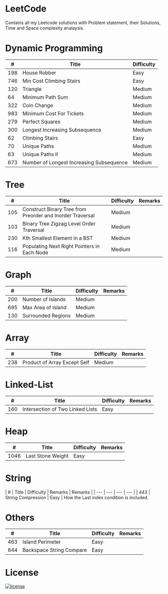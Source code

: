 # LeetCode
Contains all my Leetcode solutions with Problem statement, their Solutions, Time and Space complexity analaysis.

# Dynamic Programming 
| # | Title | Difficulty | 
| --- | --- | --- |
| 198 | House Robber | Easy |
| 746 | Min Cost Climbing Stairs | Easy |
| 120 | Triangle | Medium |
| 64 | Minimum Path Sum | Medium |
| 322 | Coin Change | Medium |
| 983 | Minimum Cost For Tickets | Medium |
| 279 | Perfect Squares | Medium |
| 300 | Longest Increasing Subsequence | Medium |
| 62 | Climbing Stairs | Easy |
| 70 | Unique Paths | Medium |
| 63 | Unique Paths II | Medium |
| 673 | Number of Longest Increasing Subsequence | Medium |


# Tree
| # | Title | Difficulty | Remarks |
| --- | --- | --- | --- |
| 105 | Construct Binary Tree from Preorder and Inorder Traversal | Medium |
| 103 | Binary Tree Zigzag Level Order Traversal | Medium |
| 230 | Kth Smallest Element in a BST | Medium |
| 116 | Populating Next Right Pointers in Each Node | Medium |

# Graph
| # | Title | Difficulty | Remarks |
| --- | --- | --- | --- |
| 200 | Number of Islands | Medium |
| 695 | Max Area of Island | Medium |
| 130 | Surrounded Regions | Medium |


# Array
| # | Title | Difficulty | Remarks |
| --- | --- | --- | --- |
| 238 | Product of Array Except Self | Medium |

# Linked-List
| # | Title | Difficulty | Remarks |
| --- | --- | --- | --- |
| 160 | Intersection of Two Linked Lists| Easy |

# Heap
| # | Title | Difficulty | Remarks |
| --- | --- | --- | --- |
| 1046 | Last Stone Weight | Easy |

# String
| # | Title | Difficulty | Remarks | Remarks |
| --- | --- | --- | --- |
| 443 | String Compression | Easy | How the Last index condition is included.

# Others
| # | Title | Difficulty | Remarks |
| --- | --- | --- | --- |
| 463 | Island Perimeter | Easy |
| 844 | Backspace String Compare | Easy |


# License

[![license](https://img.shields.io/github/license/DAVFoundation/captain-n3m0.svg?style=flat-square)](https://github.com/DAVFoundation/captain-n3m0/blob/master/LICENSE)
